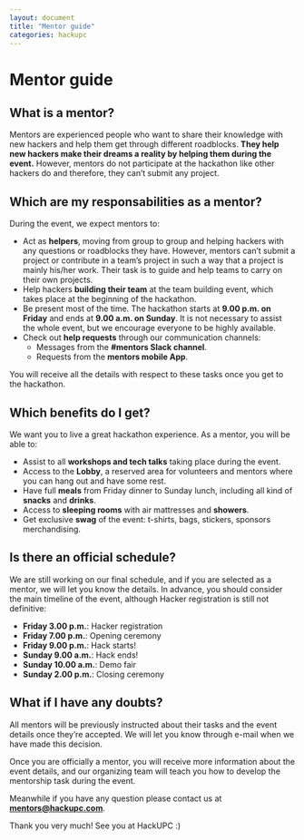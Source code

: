 ```yaml
---
layout: document
title: "Mentor guide"
categories: hackupc
---
```

# Mentor guide

## What is a mentor?

Mentors are experienced people who want to share their knowledge with new hackers and help them get through different roadblocks. **They help new hackers make their dreams a reality by helping them during the event.** However, mentors do not participate at the hackathon like other hackers do and therefore, they can’t submit any project.

## Which are my responsabilities as a mentor?

During the event, we expect mentors to:

- Act as **helpers**, moving from group to group and helping hackers with any questions or roadblocks they have. However, mentors can’t submit a project or
contribute in a team’s project in such a way that a project is mainly his/her work. Their task is to guide and help teams to carry on their own projects.
- Help hackers **building their team** at the team building event, which takes place at the beginning of the hackathon.
- Be present most of the time. The hackathon starts at **9.00 p.m. on Friday** and ends at **9.00 a.m. on Sunday**. It is not necessary to assist the whole event, but we encourage everyone to be highly available.
- Check out **help requests** through our communication channels:
  - Messages from the **#mentors Slack channel**.
  - Requests from the **mentors mobile App**.

You will receive all the details with respect to these tasks once you get to the hackathon.

## Which benefits do I get?

We want you to live a great hackathon experience. As a mentor, you will be able to:

- Assist to all **workshops and tech talks** taking place during the event.
- Access to the **Lobby**, a reserved area for volunteers and mentors where you can hang out and have some rest.
- Have full **meals** from Friday dinner to Sunday lunch, including all kind of **snacks** and **drinks**.
- Access to **sleeping rooms** with air mattresses and **showers**.
- Get exclusive **swag** of the event: t-shirts, bags, stickers, sponsors merchandising.

## Is there an official schedule?

We are still working on our final schedule, and if you are selected as a mentor, we will let you know the details. In advance, you should consider the main timeline of the event, although Hacker registration is still not definitive:

- **Friday 3.00 p.m.**: Hacker registration
- **Friday 7.00 p.m.**: Opening ceremony
- **Friday 9.00 p.m.**: Hack starts!
- **Sunday 9.00 a.m.**: Hack ends!
- **Sunday 10.00 a.m.**: Demo fair
- **Sunday 2.00 p.m.**: Closing ceremony

## What if I have any doubts?

All mentors will be previously instructed about their tasks and the event details once they’re accepted. We will let you know through e-mail when we have made this decision.

Once you are officially a mentor, you will receive more information about the event details, and our organizing team will teach you how to develop the mentorship task during the event.

Meanwhile if you have any question please contact us at **[mentors@hackupc.com](mailto:mentors@hackupc.com)**.

Thank you very much! See you at HackUPC :)
